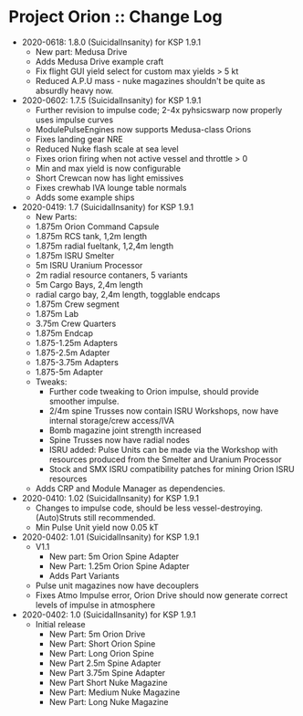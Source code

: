# Project Orion :: Change Log

* 2020-0618: 1.8.0 (SuicidalInsanity) for KSP 1.9.1
	+ New part: Medusa Drive
	+ Adds Medusa Drive example craft
	+ Fix flight GUI yield select for custom max yields > 5 kt
	+ Reduced A.P.U mass - nuke magazines shouldn't be quite as absurdly heavy now.
* 2020-0602: 1.7.5 (SuicidalInsanity) for KSP 1.9.1
	+ Further revision to impulse code; 2-4x pyhsicswarp now properly uses impulse curves
	+ ModulePulseEngines now supports Medusa-class Orions
	+ Fixes landing gear NRE
	+ Reduced Nuke flash scale at sea level
	+ Fixes orion firing when not active vessel and throttle > 0
	+ Min and max yield is now configurable
	+ Short Crewcan now has light emissives
	+ Fixes crewhab IVA lounge table normals
	+ Adds some example ships
* 2020-0419: 1.7 (SuicidalInsanity) for KSP 1.9.1
	+ New Parts:
	+ 1.875m Orion Command Capsule
	+ 1.875m RCS tank, 1,2m length
	+ 1.875m radial fueltank, 1,2,4m length
	+ 1.875m ISRU Smelter
	+ 5m ISRU Uranium Processor
	+ 2m radial resource contaners, 5 variants
	+ 5m Cargo Bays, 2,4m length
	+ radial cargo bay, 2,4m length, togglable endcaps
	+ 1.875m Crew segment
	+ 1.875m Lab
	+ 3.75m Crew Quarters
	+ 1.875m Endcap
	+ 1.875-1.25m Adapters
	+ 1.875-2.5m Adapter
	+ 1.875-3.75m Adapters
	+ 1.875-5m Adapter
	+ Tweaks:
		- Further code tweaking to Orion impulse, should provide smoother impulse.
		- 2/4m spine Trusses now contain ISRU Workshops, now have internal storage/crew access/IVA
		- Bomb magazine joint strength increased
		- Spine Trusses now have radial nodes
		- ISRU added: Pulse Units can be made via the Workshop with resources produced from the Smelter and Uranium Processor
		- Stock and SMX ISRU compatibility patches for mining Orion ISRU resources
	+ Adds CRP and Module Manager as dependencies.
* 2020-0410: 1.02 (SuicidalInsanity) for KSP 1.9.1
	+ Changes to impulse code, should be less vessel-destroying. (Auto)Struts still recommended.
	+ Min Pulse Unit yield now 0.05 kT
* 2020-0402: 1.01 (SuicidalInsanity) for KSP 1.9.1
	+ V1.1
		- New part: 5m Orion Spine Adapter
		- New Part: 1.25m Orion Spine Adapter
		- Adds Part Variants
	+ Pulse unit magazines now have decouplers
	+ Fixes Atmo Impulse error, Orion Drive should now generate correct levels of impulse in atmosphere
* 2020-0402: 1.0 (SuicidalInsanity) for KSP 1.9.1
	+ Initial release
		- New Part: 5m Orion Drive
		- New Part: Short Orion Spine
		- New Part: Long Orion Spine
		- New Part 2.5m Spine Adapter
		- New Part 3.75m Spine Adapter
		- New Part Short Nuke Magazine
		- New Part: Medium Nuke Magazine
		- New Part: Long Nuke Magazine
